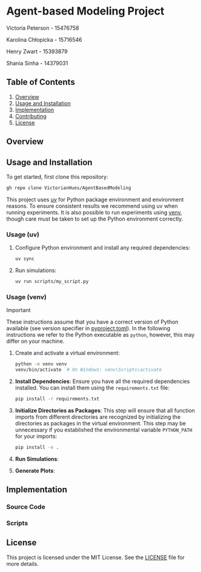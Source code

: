 # Agent-based Modeling Project

Victoria Peterson - 15476758

Karolina Chłopicka - 15716546

Henry Zwart - 15393879

Shania Sinha - 14379031

## Table of Contents

1. [Overview](#overview)
2. [Usage and Installation](#usage-and-installation)
3. [Implementation](#implementation)
4. [Contributing](CONTRIBUTING.md)
5. [License](#license)

## Overview

## Usage and Installation

To get started, first clone this repository:

```sh
gh repo clone VictorianHues/AgentBasedModeling
```

This project uses [uv](https://docs.astral.sh/uv/) for Python package environment and
environment reasons. To ensure consistent results we recommend using uv when 
running experiments. It is also possible to run experiments using 
[venv](https://docs.python.org/3/library/venv.html), though care must be taken to set up
the Python environment correctly.


### Usage (uv)

1. Configure Python environment and install any required dependencies:

    ```sh
    uv sync
    ```

2. Run simulations:

    ```sh
    uv run scripts/my_script.py
    ```

### Usage (venv)

> [!IMPORTANT]
> These instructions assume that you have a correct version of Python available 
> (see version specifier in [pyproject.toml](pyproject.toml)).
> In the following instructions we refer to the Python executable as `python`, 
> however, this may differ on your machine.

1. Create and activate a virtual environment:

    ```sh
    python -m venv venv
    venv/bin/activate  # On Windows: venv\Scripts\activate
    ```

2. **Install Dependencies**: Ensure you have all the required dependencies installed. You can install them using the `requirements.txt` file:

    ```sh
    pip install -r requirements.txt
    ```

3. **Initialize Directories as Packages**: This step will ensure that all function imports from different directories are recognized by initializing the directories as packages in the virtual environment. This step may be unnecessary if you established the environmental variable `PYTHON_PATH` for your imports:

    ```sh
    pip install -e .
    ```

4. **Run Simulations**: 

5. **Generate Plots**: 

## Implementation

### Source Code

### Scripts

## License

This project is licensed under the MIT License. See the [LICENSE](LICENSE) file for more details.
